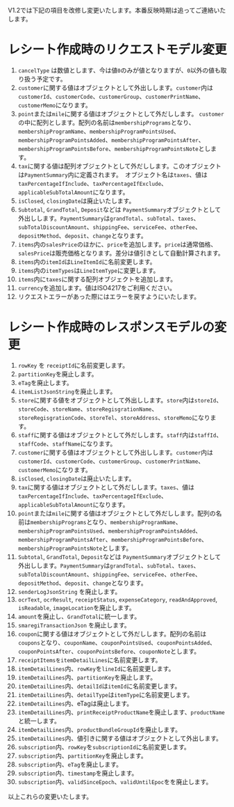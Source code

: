 V1.2では下記の項目を改修し変更いたします。本番反映時期は追ってご連絡いたします。

# レシート作成時のリクエストモデル変更

1. `cancelType` は数値とします、今は値`0`のみが値となりますが、`0`以外の値も取り扱う予定です。
2. `customer`に関する値はオブジェクトとして外出しします。`customer`内は`customerId`、`customerCode`、`customerGroup`、`customerPrintName`、`customerMemo`になります。
3. `point`または`mile`に関する値はオブジェクトとして外だしします。 `customer`の中に配列とします。配列の名前は`membershipPrograms`となり、`membershipProgramName`、`membershipProgramPointsUsed`、`membershipProgramPointsAdded`、`membershipProgramPointsAfter`、`membershipProgramPointsBefore`、`membershipProgramPointsNote`とします。
4. `tax`に関する値は配列オブジェクトとして外だしします。このオブジェクトは`PaymentSummary`内に定義されます。　オブジェクト名は`taxes`、値は`taxPercentageIfInclude`、`taxPercentageIfExclude`、`applicableSubTotalAmount`になります。
5. `isClosed`, `closingDate`は廃止いたします。
6. `Subtotal`, `GrandTotal`, `Deposit`などは `PaymentSummary`オブジェクトとして外出しします。`PaymentSummary`は`grandTotal`、`subTotal`、`taxes`、`subTotalDiscountAmount`、`shippingFee`、`serviceFee`、`otherFee`、`depositMethod`、`deposit`、`change`となります。
7. `items`内の`salesPrice`のほかに、`price`を追加します。`price`は通常価格、`salesPrice`は販売価格となります。差分は値引きとして自動計算されます。
8. `items`内の`itemId`は`LineItemId`に名前変更します。
9. `items`内の`itemTypes`は`LineItemType`に変更します。
10. `items`内に`taxes`に関する配列オブジェクトを追加します。
11. `currency`を追加します。値はISO4217をご利用ください。
12. リクエストエラーがあった際にはエラーを戻すようにいたします。

# レシート作成時のレスポンスモデルの変更

1. `rowKey` を `receiptId`に名前変更します。
2. `partitionKey`を廃止します。
3. `eTag`を廃止します。
4. `itemListJsonString`を廃止します。
5. `store`に関する値をオブジェクトとして外出しします。`store`内は`storeId`、`storeCode`、`storeName`、`storeRegisgrationName`、`storeRegisgrationCode`、`storeTel`、`storeAddress`、`storeMemo`になります。
6. `staff`に関する値はオブジェクトとして外だしします。`staff`内は`staffId`、`staffCode`、`staffName`になります。
7. `customer`に関する値はオブジェクトとして外出しします。`customer`内は`customerId`、`customerCode`、`customerGroup`、`customerPrintName`、`customerMemo`になります。
8. `isClosed`, `closingDate`は廃止いたします。
9. `tax`に関する値はオブジェクトとして外だしします。`taxes`、値は`taxPercentageIfInclude`、`taxPercentageIfExclude`、`applicableSubTotalAmount`になります。
10. `point`または`mile`に関する値はオブジェクトとして外だしします。配列の名前は`membershipPrograms`となり、`membershipProgramName`、`membershipProgramPointsUsed`、`membershipProgramPointsAdded`、`membershipProgramPointsAfter`、`membershipProgramPointsBefore`、`membershipProgramPointsNote`とします。
11. `Subtotal`, `GrandTotal`, `Deposit`などは `PaymentSummary`オブジェクトとして外出しします。`PaymentSummary`は`grandTotal`、`subTotal`、`taxes`、`subTotalDiscountAmount`、`shippingFee`、`serviceFee`、`otherFee`、`depositMethod`、`deposit`、`change`となります。
12. `senderLogJsonString` を廃止します。
13. `ocrText`, `ocrResult`, `receiptStatus`, `expenseCategory`, `readAndApproved`, `isReadable`, `imageLocation`を廃止します。
14. `amount`を廃止し、`GrandTotal`に統一します。
15. `smaregiTransactionJson` を廃止します。
16. `coupon`に関する値はオブジェクトとして外だしします。配列の名前は`coupons`となり、`couponName`、`couponPointsUsed`、`couponPointsAdded`、`couponPointsAfter`、`couponPointsBefore`、`couponNote`とします。
17. `receiptItemsをitemDetailLines`に名前変更します。
18. `itemDetailLines`内、`rowKey`を`lineId`に名前変更します。
19. `itemDetailLines`内、`partitionKey`を廃止します。
20. `itemDetailLines`内、`detailId`は`itemId`に名前変更します。
21. `itemDetailLines`内、`detailType`は`itemType`に名前変更します。
22. `itemDetailLines`内、eTagは廃止します。
23. `itemDetailLines`内、`printReceiptProductName`を廃止します、`productName`と統一します。
24. `itemDetailLines`内、`productBundleGroupId`を廃止します。
25. `itemDetailLines`内、値引きに関する値はオブジェクトとして外出します。
26. `subscription`内、`rowKey`を`subscriptionId`に名前変更します。
27. `subscription`内、`partitionKey`を廃止します。
28. `subscription`内、`eTag`を廃止します。
29. `subscription`内、`timestamp`を廃止します。
30. `subscription`内、`validSinceEpoch`、`validUntilEpoc`をを廃止します。

以上これらの変更いたします。
